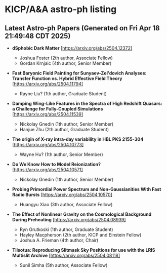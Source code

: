 # KICP/A&A astro-ph listing

## Latest Astro-ph Papers (Generated on Fri Apr 18 21:49:48 CDT 2025)

- **dSphobic Dark Matter**
[https://arxiv.org/abs/2504.12372]
  + Joshua Foster (2th author, Associate Fellow)
  + Gordan Krnjaic (4th author, Senior Member)

- **Fast Baryonic Field Painting for Sunyaev-Zel'dovich Analyses: Transfer Function vs. Hybrid Effective Field Theory**
[https://arxiv.org/abs/2504.11794]
  + Rayne Liu? (1th author, Graduate Student)

- **Damping Wing-Like Features in the Spectra of High Redshift Quasars: a Challenge for Fully-Coupled Simulations**
[https://arxiv.org/abs/2504.11539]
  + Nickolay Gnedin (1th author, Senior Member)
  + Hanjue Zhu (2th author, Graduate Student)

- **The origin of X-ray intra-day variability in HBL PKS 2155-304**
[https://arxiv.org/abs/2504.10773]
  + Wayne Hu? (1th author, Senior Member)

- **Do We Know How to Model Reionization?**
[https://arxiv.org/abs/2504.10571]
  + Nickolay Gnedin (1th author, Senior Member)

- **Probing Primordial Power Spectrum and Non-Gaussianities With Fast Radio Bursts**
[https://arxiv.org/abs/2504.10570]
  + Huangyu Xiao (3th author, Associate Fellow)

- **The Effect of Nonlinear Gravity on the Cosmological Background During Preheating**
[https://arxiv.org/abs/2504.08939]
  + Ryn Grutkoski (1th author, Graduate Student)
  + Hayley Macpherson (2th author, KICP and  Einstein Fellow)
  + Joshua A. Frieman (4th author, Chair)

- **Tilsotua: Reproducing Slitmask Sky Positions for use with the LRIS Multislit Archive**
[https://arxiv.org/abs/2504.08118]
  + Sunil Simha (5th author, Associate Fellow)

